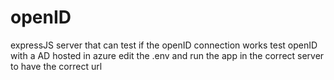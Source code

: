 # openID
expressJS server that can test if the openID connection works
test openID with a AD hosted in azure
edit the .env and run the app in the correct server to have the correct url